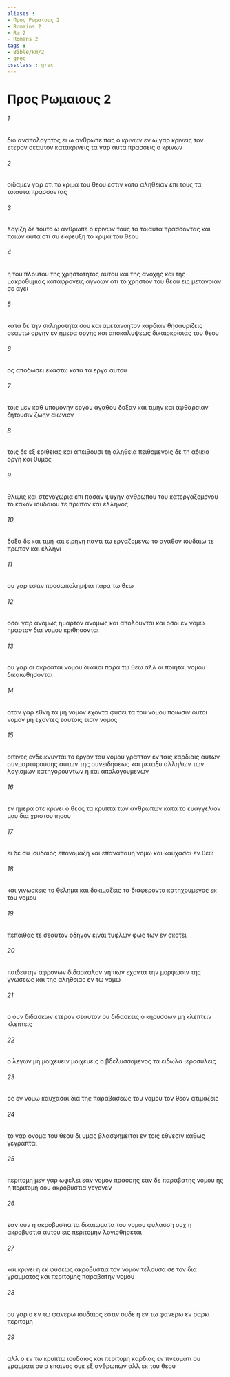 ```yaml
---
aliases : 
- Προς Ρωμαιους 2
- Romains 2
- Rm 2
- Romans 2
tags : 
- Bible/Rm/2
- grec
cssclass : grec
---
```


# Προς Ρωμαιους 2

###### 1
διο αναπολογητος ει ω ανθρωπε πας ο κρινων εν ω γαρ κρινεις τον ετερον σεαυτον κατακρινεις τα γαρ αυτα πρασσεις ο κρινων
###### 2
οιδαμεν γαρ οτι το κριμα του θεου εστιν κατα αληθειαν επι τους τα τοιαυτα πρασσοντας
###### 3
λογιζη δε τουτο ω ανθρωπε ο κρινων τους τα τοιαυτα πρασσοντας και ποιων αυτα οτι συ εκφευξη το κριμα του θεου
###### 4
η του πλουτου της χρηστοτητος αυτου και της ανοχης και της μακροθυμιας καταφρονεις αγνοων οτι το χρηστον του θεου εις μετανοιαν σε αγει
###### 5
κατα δε την σκληροτητα σου και αμετανοητον καρδιαν θησαυριζεις σεαυτω οργην εν ημερα οργης και αποκαλυψεως δικαιοκρισιας του θεου
###### 6
ος αποδωσει εκαστω κατα τα εργα αυτου
###### 7
τοις μεν καθ υπομονην εργου αγαθου δοξαν και τιμην και αφθαρσιαν ζητουσιν ζωην αιωνιον
###### 8
τοις δε εξ εριθειας και απειθουσι τη αληθεια πειθομενοις δε τη αδικια οργη και θυμος
###### 9
θλιψις και στενοχωρια επι πασαν ψυχην ανθρωπου του κατεργαζομενου το κακον ιουδαιου τε πρωτον και ελληνος
###### 10
δοξα δε και τιμη και ειρηνη παντι τω εργαζομενω το αγαθον ιουδαιω τε πρωτον και ελληνι
###### 11
ου γαρ εστιν προσωπολημψια παρα τω θεω
###### 12
οσοι γαρ ανομως ημαρτον ανομως και απολουνται και οσοι εν νομω ημαρτον δια νομου κριθησονται
###### 13
ου γαρ οι ακροαται νομου δικαιοι παρα τω θεω αλλ οι ποιηται νομου δικαιωθησονται
###### 14
οταν γαρ εθνη τα μη νομον εχοντα φυσει τα του νομου ποιωσιν ουτοι νομον μη εχοντες εαυτοις εισιν νομος
###### 15
οιτινες ενδεικνυνται το εργον του νομου γραπτον εν ταις καρδιαις αυτων συνμαρτυρουσης αυτων της συνειδησεως και μεταξυ αλληλων των λογισμων κατηγορουντων η και απολογουμενων
###### 16
εν ημερα οτε κρινει ο θεος τα κρυπτα των ανθρωπων κατα το ευαγγελιον μου δια χριστου ιησου
###### 17
ει δε συ ιουδαιος επονομαζη και επαναπαυη νομω και καυχασαι εν θεω
###### 18
και γινωσκεις το θελημα και δοκιμαζεις τα διαφεροντα κατηχουμενος εκ του νομου
###### 19
πεποιθας τε σεαυτον οδηγον ειναι τυφλων φως των εν σκοτει
###### 20
παιδευτην αφρονων διδασκαλον νηπιων εχοντα την μορφωσιν της γνωσεως και της αληθειας εν τω νομω
###### 21
ο ουν διδασκων ετερον σεαυτον ου διδασκεις ο κηρυσσων μη κλεπτειν κλεπτεις
###### 22
ο λεγων μη μοιχευειν μοιχευεις ο βδελυσσομενος τα ειδωλα ιεροσυλεις
###### 23
ος εν νομω καυχασαι δια της παραβασεως του νομου τον θεον ατιμαζεις
###### 24
το γαρ ονομα του θεου δι υμας βλασφημειται εν τοις εθνεσιν καθως γεγραπται
###### 25
περιτομη μεν γαρ ωφελει εαν νομον πρασσης εαν δε παραβατης νομου ης η περιτομη σου ακροβυστια γεγονεν
###### 26
εαν ουν η ακροβυστια τα δικαιωματα του νομου φυλασση ουχ η ακροβυστια αυτου εις περιτομην λογισθησεται
###### 27
και κρινει η εκ φυσεως ακροβυστια τον νομον τελουσα σε τον δια γραμματος και περιτομης παραβατην νομου
###### 28
ου γαρ ο εν τω φανερω ιουδαιος εστιν ουδε η εν τω φανερω εν σαρκι περιτομη
###### 29
αλλ ο εν τω κρυπτω ιουδαιος και περιτομη καρδιας εν πνευματι ου γραμματι ου ο επαινος ουκ εξ ανθρωπων αλλ εκ του θεου
